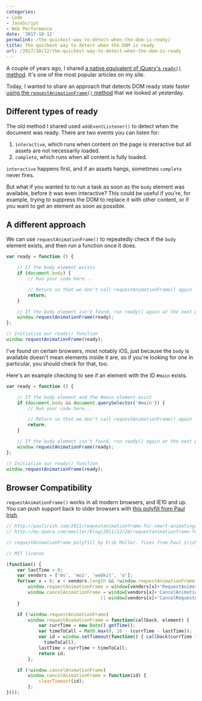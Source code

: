 ```yaml
---
categories:
- Code
- JavaScript
- Web Performance
date: '2017-10-12'
permalink: /the-quickest-way-to-detect-when-the-dom-is-ready/
title: The quickest way to detect when the DOM is ready
url: /2017/10/12/the-quickest-way-to-detect-when-the-dom-is-ready
---
```


A couple of years ago, I shared [a native equivalent of jQuery's `ready()` method](/a-native-javascript-equivalent-of-jquerys-ready-method/). It's one of the most popular articles on my site.

Today, I wanted to share an approach that detects DOM ready state faster [using the `requestAnimationFrame()` method](/debouncing-events-with-requestanimationframe-for-better-performance/) that we looked at yesterday.

## Different types of ready

The old method I shared used `addEventListener()` to detect when the document was ready. There are two events you can listen for:

1. `interactive`, which runs when content on the page is interactive but all assets are not necessarily loaded.
2. `complete`, which runs when all content is fully loaded.

`interactive` happens first, and if an assets hangs, sometimes `complete` never fires.

But what if you wanted to to run a task as soon as the `body` element was available, before it was even interactive? This could be useful if you're, for example, trying to suppress the DOM to replace it with other content, or if you want to get an element as soon as possible.

## A different approach

We can use `requestAnimationFrame()` to repeatedly check if the `body` element exists, and then run a function once it does.

```js
var ready = function () {

	// If the body element exists
	if (document.body) {
		// Run your code here...

		// Return so that we don't call requestAnimationFrame() again
		return;
	}

	// If the body element isn't found, run ready() again at the next pain
	window.requestAnimationFrame(ready);
};

// Initialize our ready() function
window.requestAnimationFrame(ready);
```

I've found on certain browsers, most notably iOS, just because the `body` is available doesn't mean elements inside it are, so if you're looking for one in particular, you should check for that, too.

Here's an example checking to see if an element with the ID `#main` exists.

```js
var ready = function () {

	// If the body element and the #main element exist
	if (document.body && document.querySelector('#main')) {
		// Run your code here...

		// Return so that we don't call requestAnimationFrame() again
		return;
	}

	// If the body element isn't found, run ready() again at the next pain
	window.requestAnimationFrame(ready);
};

// Initialize our ready() function
window.requestAnimationFrame(ready);
```

## Browser Compatibility

`requestAnimationFrame()` works in all modern browsers, and IE10 and up. You can push support back to older browsers with [this polyfill from Paul Irish](https://gist.github.com/paulirish/1579671).

```js
// http://paulirish.com/2011/requestanimationframe-for-smart-animating/
// http://my.opera.com/emoller/blog/2011/12/20/requestanimationframe-for-smart-er-animating

// requestAnimationFrame polyfill by Erik Möller. fixes from Paul Irish and Tino Zijdel

// MIT license

(function() {
    var lastTime = 0;
    var vendors = ['ms', 'moz', 'webkit', 'o'];
    for(var x = 0; x < vendors.length && !window.requestAnimationFrame; ++x) {
        window.requestAnimationFrame = window[vendors[x]+'RequestAnimationFrame'];
        window.cancelAnimationFrame = window[vendors[x]+'CancelAnimationFrame']
                                   || window[vendors[x]+'CancelRequestAnimationFrame'];
    }

    if (!window.requestAnimationFrame)
        window.requestAnimationFrame = function(callback, element) {
            var currTime = new Date().getTime();
            var timeToCall = Math.max(0, 16 - (currTime - lastTime));
            var id = window.setTimeout(function() { callback(currTime + timeToCall); },
              timeToCall);
            lastTime = currTime + timeToCall;
            return id;
        };

    if (!window.cancelAnimationFrame)
        window.cancelAnimationFrame = function(id) {
            clearTimeout(id);
        };
}());
```